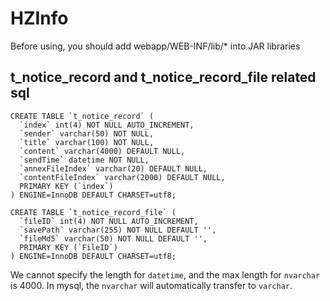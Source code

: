 # HZInfo

Before using, you should add webapp/WEB-INF/lib/* into JAR libraries

t_notice_record and t_notice_record_file related sql
----

```
CREATE TABLE `t_notice_record` (
  `index` int(4) NOT NULL AUTO_INCREMENT,
  `sender` varchar(50) NOT NULL,
  `title` varchar(100) NOT NULL,
  `content` varchar(4000) DEFAULT NULL,
  `sendTime` datetime NOT NULL,
  `annexFileIndex` varchar(20) DEFAULT NULL,
  `contentFileIndex` varchar(2000) DEFAULT NULL,
  PRIMARY KEY (`index`)
) ENGINE=InnoDB DEFAULT CHARSET=utf8;

CREATE TABLE `t_notice_record_file` (
  `fileID` int(4) NOT NULL AUTO_INCREMENT,
  `savePath` varchar(255) NOT NULL DEFAULT '',
  `fileMd5` varchar(50) NOT NULL DEFAULT '',
  PRIMARY KEY (`FileID`)
) ENGINE=InnoDB DEFAULT CHARSET=utf8;
```

We cannot specify the length for ```datetime```, and the max length for ```nvarchar``` is 4000.
In mysql, the ```nvarchar``` will automatically transfer to ```varchar```.
